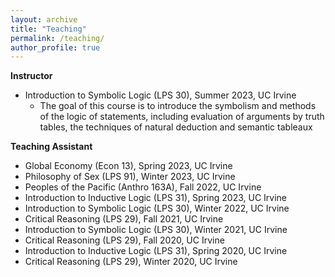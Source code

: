 ```yaml
---
layout: archive
title: "Teaching"
permalink: /teaching/
author_profile: true
---
```


**Instructor**
* Introduction to Symbolic Logic (LPS 30), Summer 2023, UC Irvine
  * The goal of this course is to introduce the symbolism and methods of the logic of statements, including evaluation of arguments by truth tables, the techniques of natural deduction and semantic tableaux

**Teaching Assistant**
* Global Economy (Econ 13), Spring 2023, UC Irvine
* Philosophy of Sex (LPS 91), Winter 2023, UC Irvine
* Peoples of the Pacific (Anthro 163A), Fall 2022, UC Irvine
* Introduction to Inductive Logic (LPS 31), Spring 2023, UC Irvine
* Introduction to Symbolic Logic (LPS 30), Winter 2022, UC Irvine
* Critical Reasoning (LPS 29), Fall 2021, UC Irvine
* Introduction to Symbolic Logic (LPS 30), Winter 2021, UC Irvine
* Critical Reasoning (LPS 29), Fall 2020, UC Irvine
* Introduction to Inductive Logic (LPS 31), Spring 2020, UC Irvine
* Critical Reasoning (LPS 29), Winter 2020, UC Irvine
